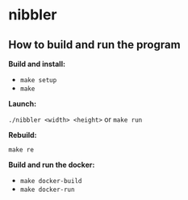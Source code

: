 # nibbler

## How to build and run the program

**Build and install:**

- `make setup`
- `make`

**Launch:**

`./nibbler <width> <height>` or `make run`

**Rebuild:**

`make re`

**Build and run the docker:**

- `make docker-build`
- `make docker-run`
